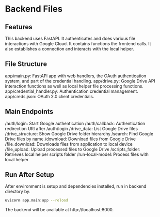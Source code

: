 # Backend Files

## Features

This backend uses FastAPI. It authenticates and does various file interactions with 
Google Cloud. It contains functions the frontend calls. It also establishes a 
connection and interacts with the local helper.

## File Structure

app/main.py: FastAPI app with web handlers, the OAuth authentication system, and part of the credential handling.
app/drive.py: Google Drive API interaction functions as well as local helper file processing functions.
app/credential_handler.py: Authentication credential management.
app/creds.json: OAuth 2.0 client credentials.

## Main Endpoints

/auth/login: Start Google authentication
/auth/callback: Authentication redirection URI after /auth/login
/drive_data: List Google Drive files
/drive_structure: Show Google Drive folder hierarchy
/search: Find Google Drive files by name
/download: Download files from Google Drive
/file_download: Downloads files from application to local device
/file_upload: Upload processed files to Google Drive
/scripts_folder: Retrieves local helper scripts folder
/run-local-model: Process files with local helper

## Run After Setup

After environment is setup and dependencies installed, run in backend directory by:

```bash
uvicorn app.main:app --reload
```

The backend will be available at http://localhost:8000.

